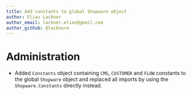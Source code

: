 ```yaml
---
title: Add constants to global Shopware object
author: Elias Lackner
author_email: lackner.elias@gmail.com
author_github: @lacknere
---
```

# Administration
* Added `Constants` object containing `CMS`, `CUSTOMER` and `FLOW` constants to the global `Shopware` object and replaced all imports by using the `Shopware.Constants` directly instead.
